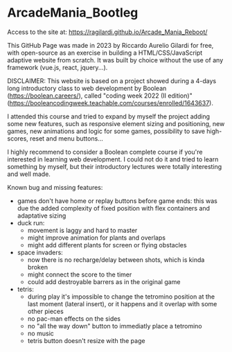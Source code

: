 # ArcadeMania_Bootleg

Access to the site at:
https://ragilardi.github.io/Arcade_Mania_Reboot/

This GitHub Page was made in 2023 by Riccardo Aurelio Gilardi for free, with open-source as an exercise in building a HTML/CSS/JavaScript adaptive website from scratch. It was built by choice without the use of any framework (vue.js, react, jquery...).

DISCLAIMER:
This website is based on a project showed during a 4-days long introductory class to web development by Boolean (https://boolean.careers/), called "coding week 2022 (II edition)" (https://booleancodingweek.teachable.com/courses/enrolled/1643637).

I attended this course and tried to expand by myself the project adding some new features, such as responsive element sizing and positioning, new games, new animations and logic for some games, possibility to save high-scores, reset and menu buttons...

I highly recommend to consider a Boolean complete course if you're interested in learning web development. I could not do it and tried to learn something by myself, but their introductory lectures were totally interesting and well made.

Known bug and missing features:
- games don't have home or replay buttons before game ends: this was due the added complexity of fixed position with flex containers and adaptative sizing
- duck run:
    * movement is laggy and hard to master
    * might improve animation for plants and overlaps
    * might add different plants for screen or flying obstacles
- space invaders:
    * now there is no recharge/delay between shots, which is kinda broken
    * might connect the score to the timer
    * could add destroyable barrers as in the original game
- tetris:
    * during play it's impossible to change the tetromino position at the last moment (lateral insert), or it happens and it overlap with some other pieces
    * no pac-man effects on the sides
    * no "all the way down" button to immediatly place a tetromino
    * no music
    * tetris button doesn't resize with the page
